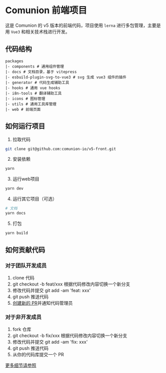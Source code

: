 # Comunion 前端项目
这是 Comunion 的 v5 版本的前端代码，项目使用 `lerna` 进行多包管理，主要是用 `Vue3` 和相关技术栈进行开发。

## 代码结构
```
packages
|- components # 通用组件管理
|- docs # 文档目录，基于 vitepress
|- esbuild-plugin-svg-to-vue3 # svg 生成 vue3 组件的插件
|- generator # 代码生成辅助工具
|- hooks # 通用 vue hooks
|- i8n-tools # 翻译辅助工具
|- icons # 图标管理
|- utils # 通用工具库管理
|- web # 前端页面
```

## 如何运行项目
1. 拉取代码
```sh
git clone git@github.com:comunion-io/v5-front.git
```

2. 安装依赖
```sh
yarn
```

3. 运行web项目
```sh
yarn dev
```

4. 运行其它项目（可选）
```sh
# 文档
yarn docs
```

5. 打包
```sh
yarn build
```

## 如何贡献代码
### 对于团队开发成员
1. clone 代码
2. git checkout -b feat/xxx 根据代码修改内容切换一个新分支
3. 修改代码并提交 git add -am 'feat: xxx'
4. git push 推送代码
5. [创建新的 PR](https://github.com/comunion-io/v5-front/pulls)并通知代码管理员

### 对于非开发成员
1. fork 仓库
2. git checkout -b fix/xxx 根据代码修改内容切换一个新分支
3. 修改代码并提交 git add -am 'fix: xxx'
4. git push 推送代码
5. 从你的代码库提交一个 PR


[更多细节请参照](https://fe.dev.comunion.io/zh/)
